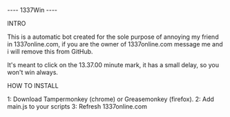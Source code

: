 ---- 1337Win ----


INTRO

This is a automatic bot created for the sole purpose of annoying my friend in 1337online.com, if you are the owner of 
1337online.com message me and i will remove this from GitHub. 

It's meant to click on the 13.37.00 minute mark, it has a small delay, so you won't win always.

HOW TO INSTALL

1: Download Tampermonkey (chrome) or Greasemonkey (firefox).
2: Add main.js to your scripts
3: Refresh 1337online.com
